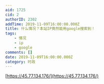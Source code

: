```yaml
---
aid: 1725
cid: 2
authorID: 2302
addTime: 2019-11-09T16:00:00.000Z
title: 什么情况？本站IP竟然能用google搜索到！
tags:
    - 情况
    - ip
    - google
comments: []
date: 2019-11-09T16:00:00.000Z
category: 时政
---
```


[https://45.77.134.176/](https://45.77.134.176/)
